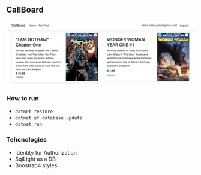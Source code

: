 ## CallBoard

![Characters](./DOC/01.png)

### How to run
- `dotnet restore`
- `dotnet ef database update`
- `dotnet run`

### Tehcnologies
- Identity for Authorization
- SqlLight as a DB
- Boostrap4 styles

